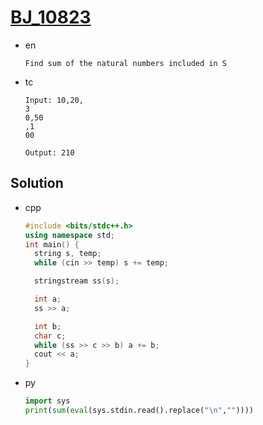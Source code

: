 # [BJ_10823](https://acmicpc.net/problem/10823)

* en

  ```en
  Find sum of the natural numbers included in S
  ```

* tc

  ```tc
  Input: 10,20,
  3
  0,50
  ,1
  00

  Output: 210
  ```

## Solution

* cpp

  ```cpp
  #include <bits/stdc++.h>
  using namespace std;
  int main() {
    string s, temp;
    while (cin >> temp) s += temp;

    stringstream ss(s);

    int a;
    ss >> a;

    int b;
    char c;
    while (ss >> c >> b) a += b;
    cout << a;
  }
  ```

* py

  ```py
  import sys
  print(sum(eval(sys.stdin.read().replace("\n",""))))
  ```
